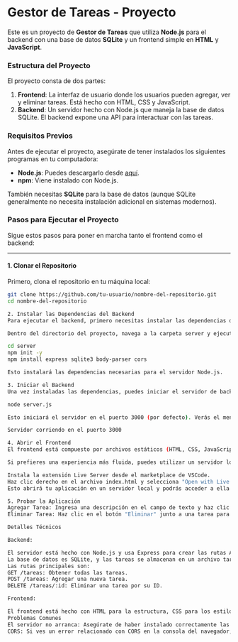 # Gestor de Tareas - Proyecto

Este es un proyecto de **Gestor de Tareas** que utiliza **Node.js** para el backend con una base de datos **SQLite** y un frontend simple en **HTML** y **JavaScript**.

### **Estructura del Proyecto**

El proyecto consta de dos partes:

1. **Frontend**: La interfaz de usuario donde los usuarios pueden agregar, ver y eliminar tareas. Está hecho con HTML, CSS y JavaScript.
2. **Backend**: Un servidor hecho con Node.js que maneja la base de datos SQLite. El backend expone una API para interactuar con las tareas.

### **Requisitos Previos**

Antes de ejecutar el proyecto, asegúrate de tener instalados los siguientes programas en tu computadora:

- **Node.js**: Puedes descargarlo desde [aquí](https://nodejs.org/).
- **npm**: Viene instalado con Node.js.
  
También necesitas **SQLite** para la base de datos (aunque SQLite generalmente no necesita instalación adicional en sistemas modernos).

### **Pasos para Ejecutar el Proyecto**

Sigue estos pasos para poner en marcha tanto el frontend como el backend:

---

#### **1. Clonar el Repositorio**

Primero, clona el repositorio en tu máquina local:

```bash
git clone https://github.com/tu-usuario/nombre-del-repositorio.git
cd nombre-del-repositorio

2. Instalar las Dependencias del Backend
Para ejecutar el backend, primero necesitas instalar las dependencias de Node.js.

Dentro del directorio del proyecto, navega a la carpeta server y ejecuta los siguientes comandos:

cd server
npm init -y
npm install express sqlite3 body-parser cors

Esto instalará las dependencias necesarias para el servidor Node.js.

3. Iniciar el Backend
Una vez instaladas las dependencias, puedes iniciar el servidor de backend. Para hacerlo, ejecuta el siguiente comando en la terminal:

node server.js

Esto iniciará el servidor en el puerto 3000 (por defecto). Verás el mensaje:

Servidor corriendo en el puerto 3000

4. Abrir el Frontend
El frontend está compuesto por archivos estáticos (HTML, CSS, JavaScript) que pueden ser abiertos directamente en el navegador. Solo necesitas abrir el archivo index.html en tu navegador preferido.

Si prefieres una experiencia más fluida, puedes utilizar un servidor local. Si tienes Visual Studio Code instalado, puedes usar la extensión Live Server:

Instala la extensión Live Server desde el marketplace de VSCode.
Haz clic derecho en el archivo index.html y selecciona "Open with Live Server".
Esto abrirá tu aplicación en un servidor local y podrás acceder a ella en la URL http://localhost:5500 (o cualquier puerto asignado por Live Server).

5. Probar la Aplicación
Agregar Tarea: Ingresa una descripción en el campo de texto y haz clic en "Agregar". La tarea se agregará al backend y aparecerá en la lista de tareas.
Eliminar Tarea: Haz clic en el botón "Eliminar" junto a una tarea para eliminarla tanto del frontend como del backend.

Detalles Técnicos

Backend:

El servidor está hecho con Node.js y usa Express para crear las rutas API.
La base de datos es SQLite, y las tareas se almacenan en un archivo tareas.db.
Las rutas principales son:
GET /tareas: Obtener todas las tareas.
POST /tareas: Agregar una nueva tarea.
DELETE /tareas/:id: Eliminar una tarea por su ID.

Frontend:

El frontend está hecho con HTML para la estructura, CSS para los estilos, y JavaScript para interactuar con el backend (mediante fetch).
Problemas Comunes
El servidor no arranca: Asegúrate de haber instalado correctamente las dependencias del backend (paso 2).
CORS: Si ves un error relacionado con CORS en la consola del navegador, asegúrate de que el servidor de backend esté corriendo en http://localhost:3000 y que tu navegador esté habilitado para permitir solicitudes locales.